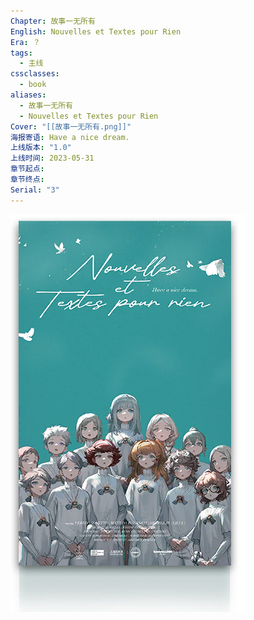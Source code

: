 ```yaml
---
Chapter: 故事一无所有
English: Nouvelles et Textes pour Rien
Era: ？
tags:
  - 主线
cssclasses:
  - book
aliases:
  - 故事一无所有
  - Nouvelles et Textes pour Rien
Cover: "[[故事一无所有.png]]"
海报寄语: Have a nice dream.
上线版本: "1.0"
上线时间: 2023-05-31
章节起点: 
章节终点: 
Serial: "3"
---
```

![cover](assets/第三章%20故事一无所有.assets/故事一无所有.png)